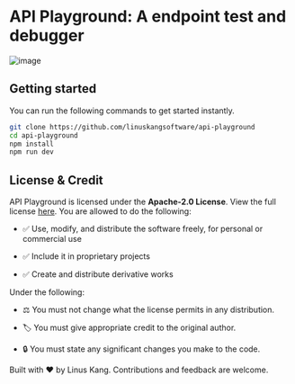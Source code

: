 # API Playground: A endpoint test and debugger

![image](https://github.com/user-attachments/assets/316c3802-edfe-4c1b-be44-d6a25cf19678)

## Getting started

You can run the following commands to get started instantly.

```bash
git clone https://github.com/linuskangsoftware/api-playground
cd api-playground
npm install
npm run dev
```

## License & Credit

API Playground is licensed under the **Apache-2.0 License**. View the full license [here](https://github.com/linuskangsoftware/api-playground/blob/master/LICENSE). You are allowed to do the following:

- ✅ Use, modify, and distribute the software freely, for personal or commercial use

- ✅ Include it in proprietary projects

- ✅ Create and distribute derivative works

Under the following:

- ⚖️ You must not change what the license permits in any distribution.

- 🏷️ You must give appropriate credit to the original author.

- 🔒 You must state any significant changes you make to the code.

Built with ❤️ by Linus Kang. Contributions and feedback are welcome.
